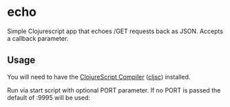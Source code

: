 # echo

Simple Clojurescript app that echoes /GET requests back as JSON. Accepts a callback parameter.

## Usage

You will need to have the [ClojureScript Compiler](https://github.com/clojure/clojurescript) ([cljsc](https://github.com/clojure/clojurescript/wiki/Quick-Start)) installed.

Run via start script with optional PORT parameter. If no PORT is passed the default of :9995 will be used:

```./bin/start 9944
```
